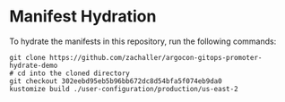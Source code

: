 # Manifest Hydration

To hydrate the manifests in this repository, run the following commands:

```shell
git clone https://github.com/zachaller/argocon-gitops-promoter-hydrate-demo
# cd into the cloned directory
git checkout 302eebd95eb5b96bb672dc8d54bfa5f074eb9da0
kustomize build ./user-configuration/production/us-east-2
```
